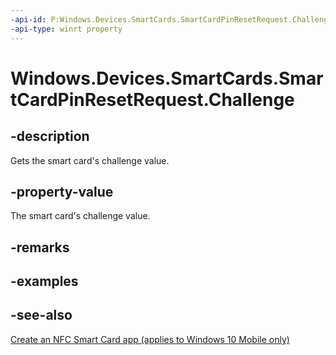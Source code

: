 ```yaml
---
-api-id: P:Windows.Devices.SmartCards.SmartCardPinResetRequest.Challenge
-api-type: winrt property
---
```


<!-- Property syntax
public Windows.Storage.Streams.IBuffer Challenge { get; }
-->

# Windows.Devices.SmartCards.SmartCardPinResetRequest.Challenge

## -description
Gets the smart card's challenge value.

## -property-value
The smart card's challenge value.

## -remarks

## -examples

## -see-also
[Create an NFC Smart Card app (applies to Windows 10 Mobile only)](/windows/uwp/devices-sensors/host-card-emulation)
